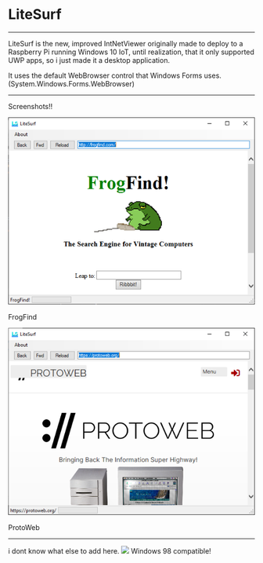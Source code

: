 <h1>LiteSurf</h1>
<hr>
<p>LiteSurf is the new, improved IntNetViewer originally made to deploy to a Raspberry Pi running Windows 10 IoT, until realization, that it only supported UWP apps, so i just made it a desktop application.</p>
<p>It uses the default WebBrowser control that Windows Forms uses. (System.Windows.Forms.WebBrowser)</p>
<hr>
<p>Screenshots!!</p>
<img src="https://raw.githubusercontent.com/robloxboy100058/rb1000/main/litesurf/frogfind.PNG">
<p>FrogFind</p>
<img src="https://raw.githubusercontent.com/robloxboy100058/rb1000/main/litesurf/protoweb.PNG">
<p>ProtoWeb</p>
<hr>
i dont know what else to add here.
<img src="https://github.com/robloxboy100058/rb1000/blob/main/litesurf%20on%20win98.PNG?raw=true">
Windows 98 compatible!
